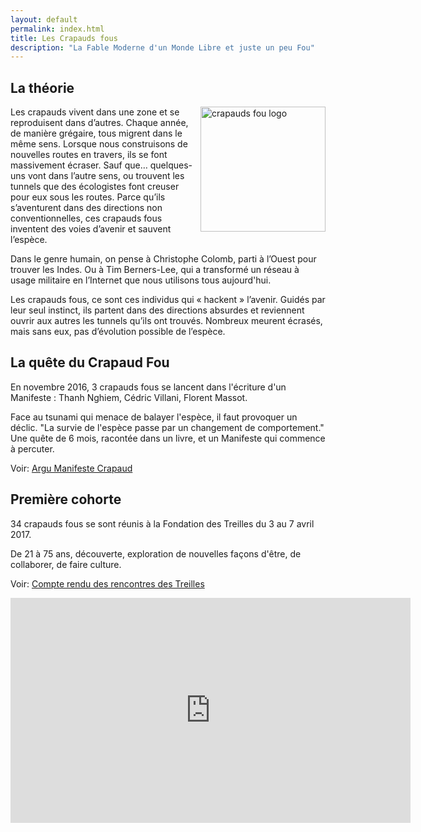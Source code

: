 ```yaml
---
layout: default
permalink: index.html
title: Les Crapauds fous
description: "La Fable Moderne d'un Monde Libre et juste un peu Fou"
---
```


## La théorie

<img src="{{ site.urlimg }}/crapauds_fous_logo.png" width="200" align="right" alt="crapauds fou logo"/>
Les crapauds vivent dans une zone et se reproduisent dans d’autres. Chaque année, de manière grégaire, tous migrent dans le même sens. Lorsque nous construisons de nouvelles routes en travers, ils se font massivement écraser. Sauf que… quelques-uns vont dans l’autre sens, ou trouvent les tunnels que des écologistes font creuser pour eux sous les routes. Parce qu’ils s’aventurent dans des directions non conventionnelles, ces crapauds fous inventent des voies d’avenir et sauvent l’espèce.

Dans le genre humain, on pense à Christophe Colomb, parti à l’Ouest pour trouver les Indes. Ou à Tim Berners-Lee, qui a transformé un réseau à usage militaire en l’Internet que nous utilisons tous aujourd'hui.

Les crapauds fous, ce sont ces individus qui « hackent » l’avenir. Guidés par leur seul instinct, ils partent dans des directions absurdes et reviennent ouvrir aux autres les tunnels qu’ils ont trouvés. Nombreux meurent écrasés, mais sans eux, pas d’évolution possible de l’espèce.

## La quête du Crapaud Fou

En novembre 2016, 3 crapauds fous se lancent dans l'écriture d'un Manifeste : Thanh Nghiem, Cédric Villani, Florent Massot. 

Face au tsunami qui menace de balayer l'espèce, il faut provoquer un déclic. "La survie de l'espèce passe par un changement de comportement." Une quête de 6 mois, racontée dans un livre, et un Manifeste qui commence à percuter.

Voir: <a href="{{ site.url }}/pdf/argu-manifeste-crapaud.pdf">Argu Manifeste Crapaud <i class="iconside iconm-file-pdf"> </i></a>

## Première cohorte

34 crapauds fous se sont réunis à la Fondation des Treilles du 3 au 7 avril 2017.

De 21 à 75 ans, découverte, exploration de nouvelles façons d'être, de collaborer, de faire culture.

Voir: [Compte rendu des rencontres des Treilles](/treilles_cr)


<iframe width="640" height="360" src="https://www.youtube.com/embed/M6xvIaIuNBc?ecver=1" frameborder="0" allowfullscreen></iframe>

